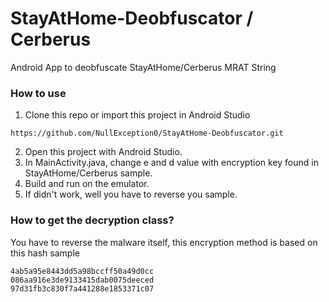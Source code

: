 # StayAtHome-Deobfuscator / Cerberus
Android App to deobfuscate StayAtHome/Cerberus MRAT String

### How to use

1. Clone this repo or import this project in Android Studio
```
https://github.com/NullException0/StayAtHome-Deobfuscator.git
```
2. Open this project with Android Studio.
3. In MainActivity.java, change e and d value with encryption key found in StayAtHome/Cerberus sample.
4. Build and run on the emulator.
5. If didn't work, well you have to reverse you sample.

### How to get the decryption class?
You have to reverse the malware itself, this encryption method is based on this hash sample
```
4ab5a95e8443dd5a98bccff50a49d0cc
086aa916e3de9133415dab0075deeced
97d31fb3c830f7a441288e1853371c07
```
